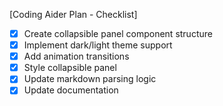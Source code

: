 [Coding Aider Plan - Checklist]

- [x] Create collapsible panel component structure
- [x] Implement dark/light theme support
- [x] Add animation transitions
- [x] Style collapsible panel
- [x] Update markdown parsing logic
- [x] Update documentation
